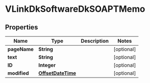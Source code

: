
# VLinkDkSoftwareDkSOAPTMemo

## Properties
Name | Type | Description | Notes
------------ | ------------- | ------------- | -------------
**pageName** | **String** |  |  [optional]
**text** | **String** |  |  [optional]
**ID** | **Integer** |  |  [optional]
**modified** | [**OffsetDateTime**](OffsetDateTime.md) |  |  [optional]



